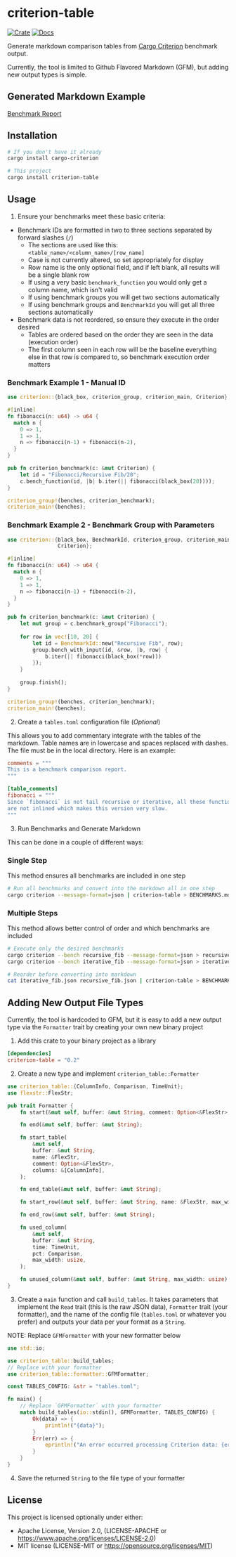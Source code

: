 # criterion-table

[![Crate](https://img.shields.io/crates/v/criterion-table?style=for-the-badge)](https://crates.io/crates/criterion-table)
[![Docs](https://img.shields.io/docsrs/criterion-table?style=for-the-badge)](https://docs.rs/criterion-table)

Generate markdown comparison tables from 
[Cargo Criterion](https://github.com/bheisler/cargo-criterion) benchmark output. 

Currently, the tool is limited to Github Flavored Markdown (GFM), but adding 
new output types is simple.

## Generated Markdown Example

[Benchmark Report](example/README.md)

## Installation

```bash
# If you don't have it already
cargo install cargo-criterion

# This project
cargo install criterion-table
```

## Usage

1. Ensure your benchmarks meet these basic criteria:

* Benchmark IDs are formatted in two to three sections separated by forward 
  slashes (`/`)
    * The sections are used like this: `<table_name>/<column_name>/[row_name]`
    * Case is not currently altered, so set appropriately for display
    * Row name is the only optional field, and if left blank, all results 
      will be a single blank row
    * If using a very basic `benchmark_function` you would only get a column 
      name, which isn't valid
    * If using benchmark groups you will get two sections automatically
    * If using benchmark groups and `BenchmarkId` you will get all three 
      sections automatically
* Benchmark data is not reordered, so ensure they execute in the order desired
    * Tables are ordered based on the order they are seen in the data 
      (execution order)
    * The first column seen in each row will be the baseline everything else 
      in that row is compared to, so benchmark execution order matters

### Benchmark Example 1 - Manual ID

```rust
use criterion::{black_box, criterion_group, criterion_main, Criterion};

#[inline]
fn fibonacci(n: u64) -> u64 {
  match n {
    0 => 1,
    1 => 1,
    n => fibonacci(n-1) + fibonacci(n-2),
  }
}

pub fn criterion_benchmark(c: &mut Criterion) {
    let id = "Fibonacci/Recursive Fib/20";
    c.bench_function(id, |b| b.iter(|| fibonacci(black_box(20))));
}

criterion_group!(benches, criterion_benchmark);
criterion_main!(benches);
```

### Benchmark Example 2 - Benchmark Group with Parameters

```rust
use criterion::{black_box, BenchmarkId, criterion_group, criterion_main, 
                Criterion};

#[inline]
fn fibonacci(n: u64) -> u64 {
  match n {
    0 => 1,
    1 => 1,
    n => fibonacci(n-1) + fibonacci(n-2),
  }
}

pub fn criterion_benchmark(c: &mut Criterion) {
    let mut group = c.benchmark_group("Fibonacci");
    
    for row in vec![10, 20] {
        let id = BenchmarkId::new("Recursive Fib", row);
        group.bench_with_input(id, &row, |b, row| {
            b.iter(|| fibonacci(black_box(*row)))
        });
    }
    
    group.finish();
}

criterion_group!(benches, criterion_benchmark);
criterion_main!(benches);
```

2. Create a `tables.toml` configuration file (*Optional*)

This allows you to add commentary integrate with the tables of the markdown. 
Table names are in lowercase and spaces replaced with dashes. The file must 
be in the local directory. Here is an example:

```toml
comments = """
This is a benchmark comparison report.
"""

[table_comments]
fibonacci = """
Since `fibonacci` is not tail recursive or iterative, all these function calls 
are not inlined which makes this version very slow.
"""
```

3. Run Benchmarks and Generate Markdown

This can be done in a couple of different ways:

### Single Step

This method ensures all benchmarks are included in one step

```bash
# Run all benchmarks and convert into the markdown all in one step
cargo criterion --message-format=json | criterion-table > BENCHMARKS.md
```

### Multiple Steps

This method allows better control of order and which benchmarks are included

```bash
# Execute only the desired benchmarks
cargo criterion --bench recursive_fib --message-format=json > recursive_fib.json
cargo criterion --bench iterative_fib --message-format=json > iterative_fib.json

# Reorder before converting into markdown
cat iterative_fib.json recursive_fib.json | criterion-table > BENCHMARKS.md
```

## Adding New Output File Types

Currently, the tool is hardcoded to GFM, but it is easy to add a new output 
type via the `Formatter` trait by creating your own new binary project

1. Add this crate to your binary project as a library

```toml
[dependencies]
criterion-table = "0.2"
```

2. Create a new type and implement `criterion_table::Formatter`

```rust
use criterion_table::{ColumnInfo, Comparison, TimeUnit};
use flexstr::FlexStr;

pub trait Formatter {
    fn start(&mut self, buffer: &mut String, comment: Option<&FlexStr>, tables: &[&FlexStr]);

    fn end(&mut self, buffer: &mut String);

    fn start_table(
        &mut self,
        buffer: &mut String,
        name: &FlexStr,
        comment: Option<&FlexStr>,
        columns: &[ColumnInfo],
    );

    fn end_table(&mut self, buffer: &mut String);

    fn start_row(&mut self, buffer: &mut String, name: &FlexStr, max_width: usize);

    fn end_row(&mut self, buffer: &mut String);

    fn used_column(
        &mut self,
        buffer: &mut String,
        time: TimeUnit,
        pct: Comparison,
        max_width: usize,
    );

    fn unused_column(&mut self, buffer: &mut String, max_width: usize);
}
```

3. Create a `main` function and call `build_tables`. It takes parameters 
   that implement the `Read` trait (this is the raw JSON data), `Formatter` 
   trait (your formatter), and the name of the config file (`tables.toml` or 
   whatever you prefer) and outputs your data per your format as a `String`.

NOTE: Replace `GFMFormatter` with your new formatter below 

```rust
use std::io;

use criterion_table::build_tables;
// Replace with your formatter
use criterion_table::formatter::GFMFormatter;

const TABLES_CONFIG: &str = "tables.toml";

fn main() {
    // Replace `GFMFormatter` with your formatter
    match build_tables(io::stdin(), GFMFormatter, TABLES_CONFIG) {
        Ok(data) => {
            println!("{data}");
        }
        Err(err) => {
            eprintln!("An error occurred processing Criterion data: {err}");
        }
    }
}
```

4. Save the returned `String` to the file type of your formatter

## License

This project is licensed optionally under either:

* Apache License, Version 2.0, (LICENSE-APACHE
  or https://www.apache.org/licenses/LICENSE-2.0)
* MIT license (LICENSE-MIT or https://opensource.org/licenses/MIT)
